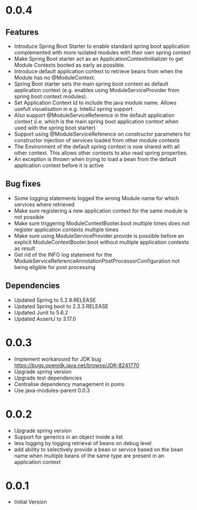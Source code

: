 # 0.0.4
## Features
- Introduce Spring Boot Starter to enable standard spring boot application complemented with more isolated modules with their own spring context
- Make Spring Boot starter act as an ApplicationContextInitializer to get Module Contexts booted as early as possible. 
- Introduce default application context to retrieve beans from when the Module has no @ModuleContext.
- Spring Boot starter sets the main spring boot context as default application context (e.g. enables using ModuleServiceProvider from spring boot context modules).
- Set Application Context Id to include the java module name. Allows usefull visualisation in e.g. IntelliJ spring support.
- Also support @ModuleServiceReference in the default application context (i.e. which is the main spring boot application context when used with the spring boot starter)
- Support using @ModuleServiceReference on constructor parameters for constructor injection of services loaded from other module contexts
- The Environment of the default spring context is now shared with all other context. This allows other contexts to also read spring properties.
- An exception is thrown when trying to load a bean from the default application context before it is active

## Bug fixes
- Some logging statements logged the wrong Module name for which services where retrieved
- Make sure registering a new application context for the same module is not possible
- Make sure triggering ModuleContextBooter.boot multiple times does not register application contexts multiple times
- Make sure using ModuleServiceProvider.provide is possible before an explicit ModuleContextBooter.boot without multiple application contexts as result
- Get rid of the INFO log statement for the ModuleServiceReferenceAnnotationPostProcessorConfiguration not being eligible for post processing

## Dependencies
- Updated Spring to 5.2.8.RELEASE
- Updated Spring boot to 2.3.3.RELEASE
- Updated Junit to 5.6.2
- Updated AssertJ to 3.17.0

# 0.0.3
- Implement workaround for JDK bug https://bugs.openjdk.java.net/browse/JDK-8241770
- Upgrade spring version
- Upgrade test dependencies
- Centralise dependency management in poms
- Use java-modules-parent 0.0.3

# 0.0.2
- Upgrade spring version
- Support for generics in an object inside a list
- less logging by logging retrieval of beans on debug level
- add ability to selectively provide a bean or service based on the bean name when multiple beans of the same type are present in an application context

# 0.0.1 
- Initial Version